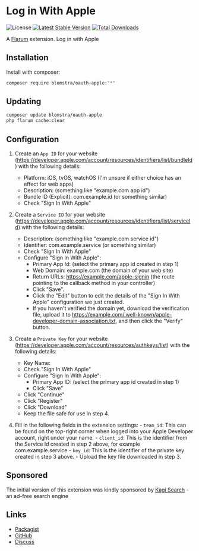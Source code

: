 # Log in With Apple

![License](https://img.shields.io/badge/license-MIT-blue.svg) [![Latest Stable Version](https://img.shields.io/packagist/v/blomstra/oauth-apple.svg)](https://packagist.org/packages/blomstra/oauth-apple) [![Total Downloads](https://img.shields.io/packagist/dt/blomstra/oauth-apple.svg)](https://packagist.org/packages/blomstra/oauth-apple)

A [Flarum](http://flarum.org) extension. Log in with Apple

## Installation

Install with composer:

```sh
composer require blomstra/oauth-apple:"*"
```

## Updating

```sh
composer update blomstra/oauth-apple
php flarum cache:clear
```

## Configuration

1. Create an `App ID` for your website (https://developer.apple.com/account/resources/identifiers/list/bundleId) with the following details:
    - Platform: iOS, tvOS, watchOS (I'm unsure if either choice has an effect for web apps)
    - Description: (something like "example.com app id")
    - Bundle ID (Explicit): com.example.id (or something similar)
    - Check "Sign In With Apple"
2. Create a `Service ID` for your website (https://developer.apple.com/account/resources/identifiers/list/serviceId) with the following details:
    - Description: (something like "example.com service id")
    - Identifier: com.example.service (or something similar)
    - Check "Sign In With Apple"
    - Configure "Sign In With Apple":
        - Primary App Id: (select the primary app id created in step 1)
        - Web Domain: example.com (the domain of your web site)
        - Return URLs: https://example.com/apple-signin (the route pointing to the callback method in your controller)
        - Click "Save".
        - Click the "Edit" button to edit the details of the "Sign In With Apple"
            configuration we just created.
        - If you haven't verified the domain yet, download the verification file,
            upload it to https://example.com/.well-known/apple-developer-domain-association.txt, and then click the "Verify"
            button.
3. Create a `Private Key` for your website (https://developer.apple.com/account/resources/authkeys/list) with the following details:
    - Key Name: 
    - Check "Sign In With Apple"
    - Configure "Sign In With Apple":
        - Primary App ID: (select the primary app id created in step 1)
        - Click "Save"
    - Click "Continue"
    - Click "Register"
    - Click "Download"
    - Keep the file safe for use in step 4.

4. Fill in the following fields in the extension settings:
        - `team_id`: This can be found on the top-right corner when logged into
            your Apple Developer account, right under your name.
        - `client_id`: This is the identifier from the Service Id created in step
            2 above, for example com.example.service
        - `key_id`: This is the identifier of the private key created in step 3
            above.
        - Upload the key file downloaded in step 3.

## Sponsored

The initial version of this extension was kindly sponsored by [Kagi Search](https://kagi.com) - an ad-free search engine
## Links

- [Packagist](https://packagist.org/packages/blomstra/oauth-apple)
- [GitHub](https://github.com/blomstra/oauth-apple)
- [Discuss](https://discuss.flarum.org/d/PUT_DISCUSS_SLUG_HERE)
